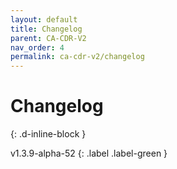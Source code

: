 ```yaml
---
layout: default
title: Changelog
parent: CA-CDR-V2
nav_order: 4
permalink: ca-cdr-v2/changelog
---
```


# Changelog
{: .d-inline-block }

v1.3.9-alpha-52
{: .label .label-green }